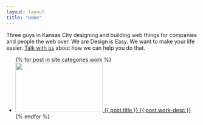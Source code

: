 ```yaml
---
layout: layout
title: "Home"
---
```

<p class="hero">
Three guys in Kansas City designing and building web things for companies and people the web over. We are Design is Easy. We want to make your life easier. <a href="/about/#contact">Talk with us</a> about how we can help you do that.
</p>


<ul class="work">
{% for post in site.categories.work %}
 <li>
  <a href="{{ post.url }}">
  <!--<img src="/static/images/work/{{ post.preview-image }}" height="130" width="230" />-->
  <img src="http://placehold.it/460x260/E8117F/ffffff/&text=FPO" height="130" width="230" />
  <span class=work-info>
  <span class=work-title>
  {{ post.title }}
  </span>

  <span class=work-desc>
  {{ post.work-desc }}
  </span>
</span>
  </a>
{% endfor %}
</ul>
